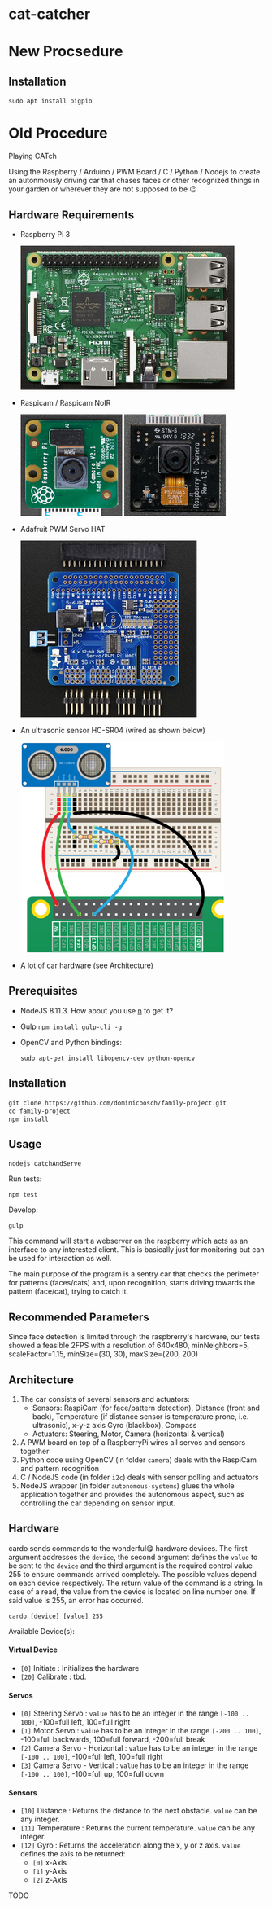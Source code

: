 # cat-catcher

# New Procsedure

## Installation

    sudo apt install pigpio


# Old Procedure


Playing CATch

Using the Raspberry / Arduino / PWM Board / C / Python / Nodejs to create an autonmously driving car that chases faces or other recognized things in your garden or wherever they are not supposed to be :wink:


Hardware Requirements
------------

* Raspberry Pi 3

  ![raspberry pi 3](devdocs/raspi3.jpg)

* Raspicam / Raspicam NoIR

  ![raspi cam](devdocs/raspicam.jpg)  ![raspi cam NoIR](devdocs/raspicam-noir.jpg)

* Adafruit PWM Servo HAT

  ![pwm servo hat](devdocs/pwmhat.jpg)

* An ultrasonic sensor HC-SR04 (wired as shown below)

  ![HC-SR04](devdocs/ultrasonic.jpg)

* A lot of car hardware (see Architecture)


Prerequisites
-------------

* NodeJS 8.11.3. How about you use [n](https://www.npmjs.com/package/n) to get it?

* Gulp `npm install gulp-cli -g`

* OpenCV and Python bindings:

      sudo apt-get install libopencv-dev python-opencv


Installation
------------

    git clone https://github.com/dominicbosch/family-project.git
    cd family-project
    npm install


Usage
-----

    nodejs catchAndServe

Run tests:

    npm test

Develop:

    gulp

This command will start a webserver on the raspberry which acts as an interface to any interested client. This is basically just for monitoring but can be used for interaction as well.

The main purpose of the program is a sentry car that checks the perimeter for patterns (faces/cats) and, upon recognition, starts driving towards the pattern (face/cat), trying to catch it.

Recommended Parameters
----------------------

Since face detection is limited through the raspbrerry's hardware, our tests showed a feasible 2FPS with a resolution of 640x480, minNeighbors=5, scaleFactor=1.15, minSize=(30, 30), maxSize=(200, 200)


Architecture
------------

1. The car consists of several sensors and actuators: 
	- Sensors: RaspiCam (for face/pattern detection), Distance (front and back), Temperature (if distance sensor is temperature prone, i.e. ultrasonic), x-y-z axis Gyro (blackbox), Compass
	- Actuators: Steering, Motor, Camera (horizontal & vertical)
2. A PWM board on top of a RaspberryPi wires all servos and sensors together
3. Python code using OpenCV (in folder `camera`) deals with the RaspiCam and pattern recognition
4. C / NodeJS code (in folder `i2c`) deals with sensor polling and actuators
5. NodeJS wrapper  (in folder `autonomous-systems`) glues the whole application together and provides the autonomous aspect, such as controlling the car depending on sensor input.


Hardware
--------

cardo sends commands to the wonderful:yum: hardware devices. The first argument addresses the `device`, the second argument defines the `value` to be sent to the `device` and the third argument is the required control value 255 to ensure commands arrived completely. The possible values depend on each device respectively. The return value of the command is a string. In case of a read, the value from the device is located on line number one. If said value is 255, an error has occurred.

    cardo [device] [value] 255

Available Device(s):

#### Virtual Device ####

* `[0]` Initiate : Initializes the hardware
* `[20]` Calibrate : tbd.

#### Servos ####

* `[0]` Steering Servo : `value` has to be an integer in the range `[-100 .. 100]`, -100=full left, 100=full right
* `[1]` Motor Servo : `value` has to be an integer in the range `[-200 .. 100]`, -100=full backwards, 100=full forward, -200=full break
* `[2]` Camera Servo - Horizontal : `value` has to be an integer in the range `[-100 .. 100]`, -100=full left, 100=full right
* `[3]` Camera Servo - Vertical : `value` has to be an integer in the range `[-100 .. 100]`, -100=full up, 100=full down

#### Sensors ####

* `[10]` Distance : Returns the distance to the next obstacle. `value` can be any integer.
* `[11]` Temperature : Returns the current temperature. `value` can be any integer.
* `[12]` Gyro : Returns the acceleration along the x, y or z axis. `value` defines the axis to be returned:
    * `[0]` x-Axis
    * `[1]` y-Axis
    * `[2]` z-Axis

 TODO
